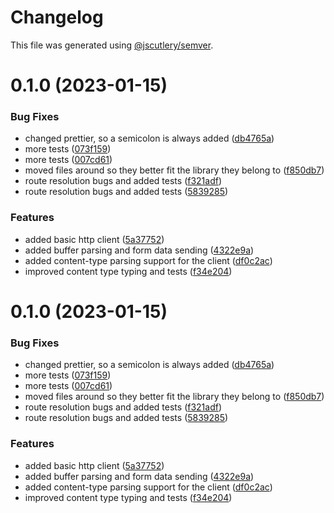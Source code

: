 # Changelog

This file was generated using [@jscutlery/semver](https://github.com/jscutlery/semver).

# 0.1.0 (2023-01-15)

### Bug Fixes

- changed prettier, so a semicolon is always added ([db4765a](https://github.com/NiclasHaderer/luftschloss/commit/db4765a612c410801f8121f5d6e627c151ea32c6))
- more tests ([073f159](https://github.com/NiclasHaderer/luftschloss/commit/073f1594a8715b9eca36dc5831597af718f475e7))
- more tests ([007cd61](https://github.com/NiclasHaderer/luftschloss/commit/007cd61a93dbc8795056779af9646ba3906e3a7c))
- moved files around so they better fit the library they belong to ([f850db7](https://github.com/NiclasHaderer/luftschloss/commit/f850db7fc5ce43afc7462912ba843f265c3df94e))
- route resolution bugs and added tests ([f321adf](https://github.com/NiclasHaderer/luftschloss/commit/f321adf6b179c2ebbf4abfd95a7ea52a5b26b557))
- route resolution bugs and added tests ([5839285](https://github.com/NiclasHaderer/luftschloss/commit/5839285152ca26ed7408e7f5a6cc432a1f1fddea))

### Features

- added basic http client ([5a37752](https://github.com/NiclasHaderer/luftschloss/commit/5a37752fe94ec921d445c1e7f9fbe14c4dbcb662))
- added buffer parsing and form data sending ([4322e9a](https://github.com/NiclasHaderer/luftschloss/commit/4322e9a2830dfff039d7b89c2588061073336b59))
- added content-type parsing support for the client ([df0c2ac](https://github.com/NiclasHaderer/luftschloss/commit/df0c2ac688a38ae1564d00c48f0f735842f8db0e))
- improved content type typing and tests ([f34e204](https://github.com/NiclasHaderer/luftschloss/commit/f34e20428e5113e992be16beb269b3410adda4f2))

# 0.1.0 (2023-01-15)

### Bug Fixes

- changed prettier, so a semicolon is always added ([db4765a](https://github.com/NiclasHaderer/luftschloss/commit/db4765a612c410801f8121f5d6e627c151ea32c6))
- more tests ([073f159](https://github.com/NiclasHaderer/luftschloss/commit/073f1594a8715b9eca36dc5831597af718f475e7))
- more tests ([007cd61](https://github.com/NiclasHaderer/luftschloss/commit/007cd61a93dbc8795056779af9646ba3906e3a7c))
- moved files around so they better fit the library they belong to ([f850db7](https://github.com/NiclasHaderer/luftschloss/commit/f850db7fc5ce43afc7462912ba843f265c3df94e))
- route resolution bugs and added tests ([f321adf](https://github.com/NiclasHaderer/luftschloss/commit/f321adf6b179c2ebbf4abfd95a7ea52a5b26b557))
- route resolution bugs and added tests ([5839285](https://github.com/NiclasHaderer/luftschloss/commit/5839285152ca26ed7408e7f5a6cc432a1f1fddea))

### Features

- added basic http client ([5a37752](https://github.com/NiclasHaderer/luftschloss/commit/5a37752fe94ec921d445c1e7f9fbe14c4dbcb662))
- added buffer parsing and form data sending ([4322e9a](https://github.com/NiclasHaderer/luftschloss/commit/4322e9a2830dfff039d7b89c2588061073336b59))
- added content-type parsing support for the client ([df0c2ac](https://github.com/NiclasHaderer/luftschloss/commit/df0c2ac688a38ae1564d00c48f0f735842f8db0e))
- improved content type typing and tests ([f34e204](https://github.com/NiclasHaderer/luftschloss/commit/f34e20428e5113e992be16beb269b3410adda4f2))
